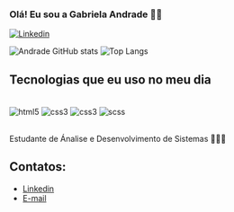 ### Olá! Eu sou a Gabriela Andrade ✌🏻

[![Linkedin](https://img.shields.io/badge/LinkedIn-0077B5?style=for-the-badge&logo=linkedin&logoColor=white)](https://www.linkedin.com/in/gabriela-andrade-852846282)

![Andrade GitHub stats](https://github-readme-stats.vercel.app/api?username=gabrielaandrade9&show_icons=true&theme=synthwave)
![Top Langs](https://github-readme-stats.vercel.app/api/top-langs/?username=gabrielaandrade9&layout=compact)

## Tecnologias que eu uso no meu dia

<div style="display: inline_block"><br>
  <img src="https://img.shields.io/badge/HTML5-E34F26?style=for-the-badge&logo=html5&logoColor=white" alt="html5" align="center">
  <img src="https://img.shields.io/badge/CSS3-1572B6?style=for-the-badge&logo=css3&logoColor=white" alt="css3" align="center">
  <img src="https://img.shields.io/badge/JavaScript-F7DF1E?style=for-the-badge&logo=javascript&logoColor=black" alt="css3" align="center">
  <img src="https://img.shields.io/badge/Sass-CC6699?style=for-the-badge&logo=sass&logoColor=white" alt="scss" align="center">
</div><br/>

Estudante de Ánalise e Desenvolvimento de Sistemas 👩🏻‍💻

## Contatos:

- [Linkedin](https://www.linkedin.com/in/gabriela-andrade-852846282)<br/>
- [E-mail](mailto:gabrielaandrade9@hotmail.com)
